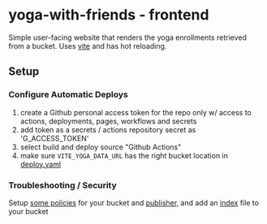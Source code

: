 # yoga-with-friends - frontend
Simple user-facing website that renders the yoga enrollments retrieved from a bucket. Uses [vite](https://vite.dev/) and has hot reloading.

## Setup
### Configure Automatic Deploys
1) create a Github personal access token for the repo only w/ access to 
   actions, deployments, pages, workflows and secrets
2) add token as a secrets / actions repository secret as 'G_ACCESS_TOKEN'
3) select build and deploy source "Github Actions"
4) make sure `VITE_YOGA_DATA_URL` has the right bucket location in [deploy.yaml](../.github/workflows/deploy_frontend.yaml)

### Troubleshooting / Security
Setup [some policies](../s3) for your bucket and [publisher](../s3/publisher_iam_permission_policy.json), and add an [index](../s3/index.html) file to your bucket

